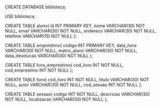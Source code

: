 CREATE DATABASE biblioteca;

USE biblioteca;

CREATE TABLE aluno(
    id INT PRIMARY KEY,
    nome VARCHAR(30) NOT NULL,
    email VARCHAR(30) NOT NULL,
    endereco VARCHAR(30) NOT NULL,
    telefone VARCHAR(15) NOT NULL
    );

CREATE TABLE emprestimo(
    codigo INT PRIMARY KEY,
    data_hora VARCHAR(30) NOT NULL,
    matric_aluno VARCHAR(30) NOT NULL,
    data_devolucao VARCHAR(30) NOT NULL
    );

CREATE TABLE livro_emprestimo(
    cod_livro INT NOT NULL,
    cod_emprestimo INT NOT NULL
    );

CREATE TABLE livro(
    cod_livro INT NOT NULL,
    titulo VARCHAR(30) NOT NULL,
    autor VARCHAR(30) NOT NULL,
    cod_sessao INT NOT NULL
    );

CREATE TABLE sessao(
    codigo INT NOT NULL,
    descricao VARCHAR(30) NOT NULL,
    localizacao VARCHAR(30) NOT NULL
    );
